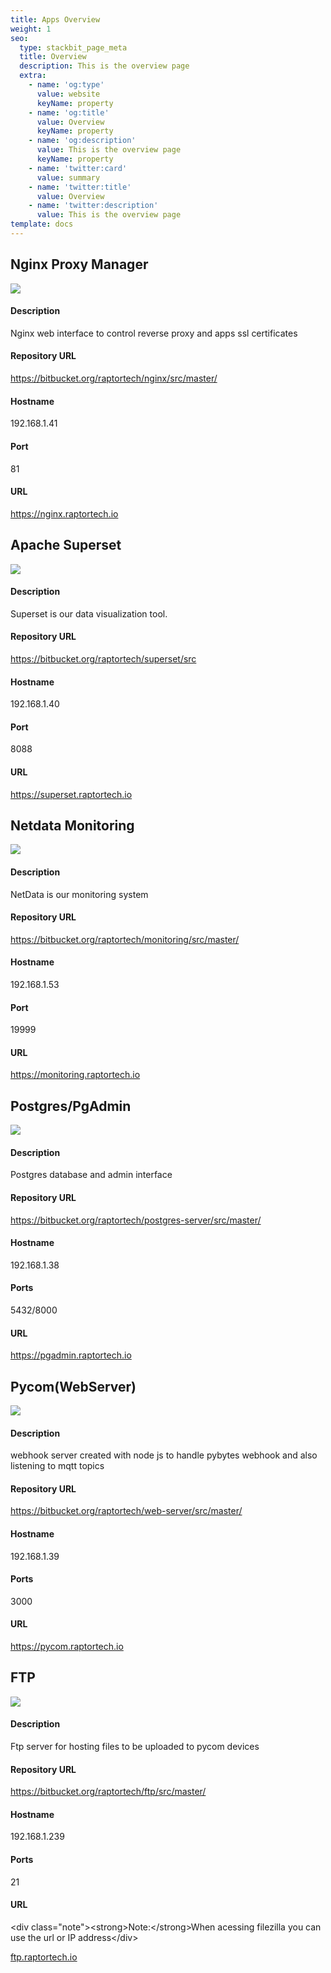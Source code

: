 ```yaml
---
title: Apps Overview
weight: 1
seo:
  type: stackbit_page_meta
  title: Overview
  description: This is the overview page
  extra:
    - name: 'og:type'
      value: website
      keyName: property
    - name: 'og:title'
      value: Overview
      keyName: property
    - name: 'og:description'
      value: This is the overview page
      keyName: property
    - name: 'twitter:card'
      value: summary
    - name: 'twitter:title'
      value: Overview
    - name: 'twitter:description'
      value: This is the overview page
template: docs
---
```

## Nginx Proxy Manager

![](https://nginxproxymanager.com/logo.png)

#### Description 

Nginx web interface to control reverse proxy and apps ssl certificates

#### Repository URL

<https://bitbucket.org/raptortech/nginx/src/master/>

#### Hostname  

192.168.1.41

#### Port 

81

#### URL

<https://nginx.raptortech.io>

## Apache Superset

![](https://assets-global.website-files.com/5f1c75e63b2f950eb473d3e4/6074a31575b7070ae2d89b6a\_60637aaa931b346de4e721e2\_apache-superset-200x200.png)

#### Description 

Superset is our data visualization tool. 

#### Repository URL

<https://bitbucket.org/raptortech/superset/src>

#### Hostname  

192.168.1.40 

#### Port 

8088

#### URL

<https://superset.raptortech.io>

## Netdata Monitoring

![](https://user-images.githubusercontent.com/1153921/95268672-a3665100-07ec-11eb-8078-db619486d6ad.png)

#### Description 

NetData is our monitoring system

#### Repository URL

<https://bitbucket.org/raptortech/monitoring/src/master/>

#### Hostname  

192.168.1.53

#### Port 

19999

#### URL

<https://monitoring.raptortech.io>

## Postgres/PgAdmin

![](https://res.cloudinary.com/practicaldev/image/fetch/s--0DU6X2of--/c_imagga_scale,f_auto,fl_progressive,h\_1080,q_auto,w\_1080/https://dev-to-uploads.s3.amazonaws.com/i/vdj2zzqchoxcs654lz9s.png)

#### Description 

Postgres database and admin interface

#### Repository URL

<https://bitbucket.org/raptortech/postgres-server/src/master/>

#### Hostname  

192.168.1.38

#### Ports

5432/8000

#### URL

<https://pgadmin.raptortech.io>

## Pycom(WebServer)

![](https://upload.wikimedia.org/wikipedia/commons/thumb/d/d9/Node.js_logo.svg/1280px-Node.js_logo.svg.png)

#### Description 

webhook server created with node js to handle pybytes webhook and also listening to mqtt topics

#### Repository URL

<https://bitbucket.org/raptortech/web-server/src/master/>

#### Hostname  

192.168.1.39

#### Ports

3000

#### URL

<https://pycom.raptortech.io>

## FTP

![](https://cdn.sisense.com/wp-content/uploads/FTP\_\__FTPS12.png)

#### Description 

Ftp server for hosting files to be uploaded to pycom devices

#### Repository URL

<https://bitbucket.org/raptortech/ftp/src/master/>

#### Hostname  

192.168.1.239

#### Ports

21

#### URL

\<div class="note">\<strong>Note:\</strong>When acessing filezilla you can use the url or IP address\</div>

[ftp.raptortech.io](ftp.raptortech.io)
